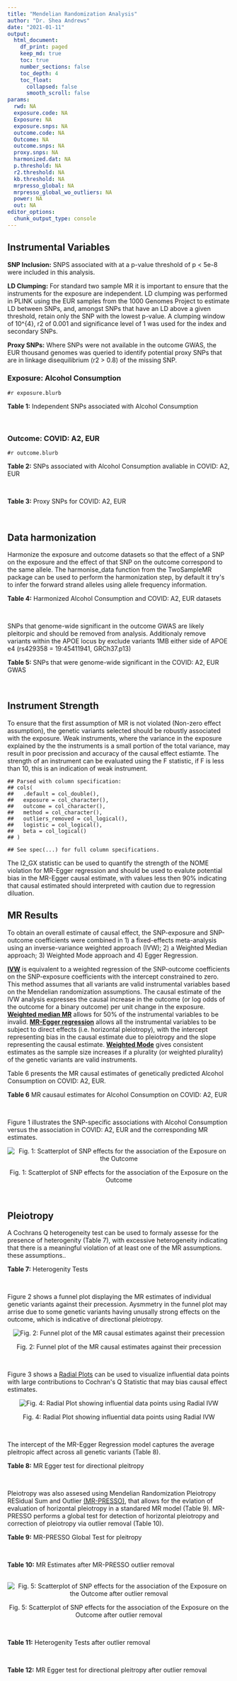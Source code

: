 ```yaml
---
title: "Mendelian Randomization Analysis"
author: "Dr. Shea Andrews"
date: "2021-01-11"
output:
  html_document:
    df_print: paged
    keep_md: true
    toc: true
    number_sections: false
    toc_depth: 4
    toc_float:
      collapsed: false
      smooth_scroll: false
params:
  rwd: NA
  exposure.code: NA
  Exposure: NA
  exposure.snps: NA
  outcome.code: NA
  Outcome: NA
  outcome.snps: NA
  proxy.snps: NA
  harmonized.dat: NA
  p.threshold: NA
  r2.threshold: NA
  kb.threshold: NA
  mrpresso_global: NA
  mrpresso_global_wo_outliers: NA
  power: NA
  out: NA
editor_options:
  chunk_output_type: console
---
```







## Instrumental Variables
**SNP Inclusion:** SNPS associated with at a p-value threshold of p < 5e-8 were included in this analysis.
<br>

**LD Clumping:** For standard two sample MR it is important to ensure that the instruments for the exposure are independent. LD clumping was performed in PLINK using the EUR samples from the 1000 Genomes Project to estimate LD between SNPs, and, amongst SNPs that have an LD above a given threshold, retain only the SNP with the lowest p-value. A clumping window of 10^{4}, r2 of 0.001 and significance level of 1 was used for the index and secondary SNPs.
<br>

**Proxy SNPs:** Where SNPs were not available in the outcome GWAS, the EUR thousand genomes was queried to identify potential proxy SNPs that are in linkage disequilibrium (r2 > 0.8) of the missing SNP.
<br>

### Exposure: Alcohol Consumption
`#r exposure.blurb`
<br>

**Table 1:** Independent SNPs associated with Alcohol Consumption
<div data-pagedtable="false">
  <script data-pagedtable-source type="application/json">
{"columns":[{"label":["SNP"],"name":[1],"type":["chr"],"align":["left"]},{"label":["CHROM"],"name":[2],"type":["dbl"],"align":["right"]},{"label":["POS"],"name":[3],"type":["dbl"],"align":["right"]},{"label":["REF"],"name":[4],"type":["chr"],"align":["left"]},{"label":["ALT"],"name":[5],"type":["chr"],"align":["left"]},{"label":["AF"],"name":[6],"type":["dbl"],"align":["right"]},{"label":["BETA"],"name":[7],"type":["dbl"],"align":["right"]},{"label":["SE"],"name":[8],"type":["dbl"],"align":["right"]},{"label":["Z"],"name":[9],"type":["dbl"],"align":["right"]},{"label":["P"],"name":[10],"type":["dbl"],"align":["right"]},{"label":["N"],"name":[11],"type":["dbl"],"align":["right"]},{"label":["TRAIT"],"name":[12],"type":["chr"],"align":["left"]}],"data":[{"1":"rs10753661","2":"1","3":"165119792","4":"G","5":"A","6":"0.7020","7":"-0.0113","8":"0.00209","9":"-5.406699","10":"4.24e-08","11":"537349","12":"drnkwk"},{"1":"rs28680958","2":"1","3":"173848808","4":"G","5":"A","6":"0.2300","7":"-0.0136","8":"0.00237","9":"-5.738397","10":"9.78e-09","11":"537349","12":"drnkwk"},{"1":"rs1260326","2":"2","3":"27730940","4":"T","5":"C","6":"0.5950","7":"0.0233","8":"0.00196","9":"11.887755","10":"3.33e-33","11":"537349","12":"drnkwk"},{"1":"rs62135521","2":"2","3":"44296002","4":"G","5":"T","6":"0.0378","7":"-0.0272","8":"0.00470","9":"-5.787234","10":"9.91e-09","11":"537349","12":"drnkwk"},{"1":"rs528301","2":"2","3":"45154908","4":"G","5":"A","6":"0.6050","7":"0.0156","8":"0.00195","9":"8.000000","10":"1.25e-15","11":"537349","12":"drnkwk"},{"1":"rs6739804","2":"2","3":"63269604","4":"T","5":"C","6":"0.6600","7":"-0.0129","8":"0.00208","9":"-6.201923","10":"4.72e-10","11":"537349","12":"drnkwk"},{"1":"rs4233567","2":"2","3":"144272376","4":"C","5":"T","6":"0.3400","7":"-0.0130","8":"0.00208","9":"-6.250000","10":"3.83e-10","11":"537349","12":"drnkwk"},{"1":"rs28732378","2":"3","3":"85403892","4":"A","5":"G","6":"0.7290","7":"-0.0163","8":"0.00217","9":"-7.511521","10":"2.24e-14","11":"537349","12":"drnkwk"},{"1":"rs28712821","2":"4","3":"39413780","4":"G","5":"A","6":"0.5940","7":"0.0284","8":"0.00199","9":"14.271357","10":"1.10e-46","11":"537349","12":"drnkwk"},{"1":"rs16854020","2":"4","3":"42117559","4":"G","5":"A","6":"0.1270","7":"0.0180","8":"0.00289","9":"6.228374","10":"4.82e-10","11":"537349","12":"drnkwk"},{"1":"rs1229984","2":"4","3":"100239319","4":"T","5":"C","6":"0.9530","7":"0.2090","8":"0.00673","9":"31.054978","10":"1.60e-203","11":"537349","12":"drnkwk"},{"1":"rs78234152","2":"4","3":"100279889","4":"G","5":"A","6":"0.0986","7":"0.0275","8":"0.00306","9":"8.986928","10":"2.18e-19","11":"537349","12":"drnkwk"},{"1":"rs13107325","2":"4","3":"103188709","4":"C","5":"T","6":"0.0654","7":"-0.0369","8":"0.00395","9":"-9.341772","10":"1.23e-20","11":"537349","12":"drnkwk"},{"1":"rs331939","2":"4","3":"143654889","4":"G","5":"A","6":"0.3390","7":"-0.0118","8":"0.00202","9":"-5.841584","10":"4.50e-09","11":"537349","12":"drnkwk"},{"1":"rs4916723","2":"5","3":"87854395","4":"A","5":"C","6":"0.4040","7":"-0.0115","8":"0.00199","9":"-5.778894","10":"8.07e-09","11":"537349","12":"drnkwk"},{"1":"rs55872084","2":"5","3":"155902003","4":"G","5":"T","6":"0.2180","7":"0.0129","8":"0.00228","9":"5.657895","10":"1.98e-08","11":"537349","12":"drnkwk"},{"1":"rs10085696","2":"7","3":"69783020","4":"A","5":"G","6":"0.2010","7":"-0.0160","8":"0.00249","9":"-6.425703","10":"1.24e-10","11":"537349","12":"drnkwk"},{"1":"rs2299409","2":"7","3":"103812171","4":"G","5":"A","6":"0.4930","7":"-0.0104","8":"0.00192","9":"-5.416667","10":"4.80e-08","11":"537349","12":"drnkwk"},{"1":"rs6951574","2":"7","3":"153489744","4":"T","5":"C","6":"0.4590","7":"0.0135","8":"0.00205","9":"6.585366","10":"4.44e-11","11":"537349","12":"drnkwk"},{"1":"rs28601761","2":"8","3":"126500031","4":"C","5":"G","6":"0.4050","7":"0.0116","8":"0.00201","9":"5.771144","10":"7.60e-09","11":"537349","12":"drnkwk"},{"1":"rs55932213","2":"9","3":"108755622","4":"A","5":"G","6":"0.7010","7":"0.0129","8":"0.00230","9":"5.608696","10":"1.80e-08","11":"537349","12":"drnkwk"},{"1":"rs2049045","2":"11","3":"27694241","4":"G","5":"C","6":"0.1890","7":"-0.0137","8":"0.00251","9":"-5.458167","10":"3.97e-08","11":"537349","12":"drnkwk"},{"1":"rs4752999","2":"11","3":"47428565","4":"C","5":"T","6":"0.3210","7":"-0.0145","8":"0.00207","9":"-7.004831","10":"2.03e-12","11":"537349","12":"drnkwk"},{"1":"rs4309187","2":"11","3":"113412443","4":"A","5":"C","6":"0.6970","7":"0.0149","8":"0.00210","9":"7.095238","10":"1.37e-12","11":"537349","12":"drnkwk"},{"1":"rs17542254","2":"11","3":"113655696","4":"A","5":"G","6":"0.2510","7":"0.0131","8":"0.00214","9":"6.121495","10":"8.96e-10","11":"537349","12":"drnkwk"},{"1":"rs1387766","2":"12","3":"92081800","4":"G","5":"A","6":"0.6220","7":"-0.0108","8":"0.00198","9":"-5.454545","10":"4.79e-08","11":"537349","12":"drnkwk"},{"1":"rs34704785","2":"13","3":"68117681","4":"C","5":"T","6":"0.4120","7":"-0.0114","8":"0.00214","9":"-5.327103","10":"4.52e-08","11":"537349","12":"drnkwk"},{"1":"rs1123285","2":"14","3":"57274519","4":"C","5":"G","6":"0.3390","7":"-0.0127","8":"0.00208","9":"-6.105769","10":"1.36e-09","11":"537349","12":"drnkwk"},{"1":"rs28929474","2":"14","3":"94844947","4":"C","5":"T","6":"0.0154","7":"-0.0477","8":"0.00719","9":"-6.634214","10":"2.39e-11","11":"537349","12":"drnkwk"},{"1":"rs153106","2":"16","3":"28526897","4":"T","5":"C","6":"0.4090","7":"-0.0137","8":"0.00196","9":"-6.989796","10":"3.63e-12","11":"537349","12":"drnkwk"},{"1":"rs79616692","2":"16","3":"72338507","4":"G","5":"C","6":"0.1100","7":"0.0190","8":"0.00315","9":"6.031746","10":"2.38e-09","11":"537349","12":"drnkwk"},{"1":"rs11860773","2":"16","3":"73912503","4":"T","5":"C","6":"0.1760","7":"-0.0155","8":"0.00251","9":"-6.175299","10":"8.35e-10","11":"537349","12":"drnkwk"},{"1":"rs13332432","2":"16","3":"85721809","4":"C","5":"G","6":"0.2960","7":"0.0142","8":"0.00219","9":"6.484018","10":"5.94e-11","11":"537349","12":"drnkwk"},{"1":"rs34121753","2":"17","3":"7733833","4":"A","5":"G","6":"0.5320","7":"0.0112","8":"0.00199","9":"5.628141","10":"1.39e-08","11":"537349","12":"drnkwk"},{"1":"rs76640332","2":"17","3":"44189858","4":"G","5":"A","6":"0.2040","7":"-0.0219","8":"0.00250","9":"-8.760000","10":"1.47e-18","11":"537349","12":"drnkwk"},{"1":"rs838145","2":"19","3":"49248730","4":"G","5":"A","6":"0.5840","7":"-0.0161","8":"0.00198","9":"-8.131313","10":"3.87e-16","11":"537349","12":"drnkwk"},{"1":"rs6106989","2":"20","3":"25027630","4":"G","5":"A","6":"0.6280","7":"0.0113","8":"0.00204","9":"5.539216","10":"3.81e-08","11":"537349","12":"drnkwk"}],"options":{"columns":{"min":{},"max":[10]},"rows":{"min":[10],"max":[10]},"pages":{}}}
  </script>
</div>
<br>

### Outcome: COVID: A2, EUR
`#r outcome.blurb`
<br>

**Table 2:** SNPs associated with Alcohol Consumption avaliable in COVID: A2, EUR
<div data-pagedtable="false">
  <script data-pagedtable-source type="application/json">
{"columns":[{"label":["SNP"],"name":[1],"type":["chr"],"align":["left"]},{"label":["CHROM"],"name":[2],"type":["dbl"],"align":["right"]},{"label":["POS"],"name":[3],"type":["dbl"],"align":["right"]},{"label":["REF"],"name":[4],"type":["chr"],"align":["left"]},{"label":["ALT"],"name":[5],"type":["chr"],"align":["left"]},{"label":["AF"],"name":[6],"type":["dbl"],"align":["right"]},{"label":["BETA"],"name":[7],"type":["dbl"],"align":["right"]},{"label":["SE"],"name":[8],"type":["dbl"],"align":["right"]},{"label":["Z"],"name":[9],"type":["dbl"],"align":["right"]},{"label":["P"],"name":[10],"type":["dbl"],"align":["right"]},{"label":["N"],"name":[11],"type":["dbl"],"align":["right"]},{"label":["TRAIT"],"name":[12],"type":["chr"],"align":["left"]}],"data":[{"1":"rs10753661","2":"1","3":"165119792","4":"G","5":"A","6":"0.68600","7":"0.0333180","8":"0.026885","9":"1.23927841","10":"0.2152000","11":"1388342","12":"COVID_A2__EUR"},{"1":"rs28680958","2":"1","3":"173848808","4":"G","5":"A","6":"0.21420","7":"-0.0315730","8":"0.029499","9":"-1.07030747","10":"0.2845000","11":"1388342","12":"COVID_A2__EUR"},{"1":"rs1260326","2":"2","3":"27730940","4":"T","5":"C","6":"0.59760","7":"0.0288310","8":"0.024977","9":"1.15430196","10":"0.2484000","11":"1387939","12":"COVID_A2__EUR"},{"1":"rs62135521","2":"2","3":"44296002","4":"G","5":"T","6":"0.04403","7":"-0.1150800","8":"0.063192","9":"-1.82111660","10":"0.0686000","11":"1387939","12":"COVID_A2__EUR"},{"1":"rs528301","2":"2","3":"45154908","4":"G","5":"A","6":"0.58070","7":"-0.0392200","8":"0.030349","9":"-1.29229958","10":"0.1962000","11":"1378286","12":"COVID_A2__EUR"},{"1":"rs6739804","2":"2","3":"63269604","4":"T","5":"C","6":"0.66580","7":"-0.0052521","8":"0.031226","9":"-0.16819637","10":"0.8664000","11":"1378286","12":"COVID_A2__EUR"},{"1":"rs4233567","2":"2","3":"144272376","4":"C","5":"T","6":"0.34970","7":"-0.0207310","8":"0.032835","9":"-0.63136897","10":"0.5278000","11":"1378286","12":"COVID_A2__EUR"},{"1":"rs28732378","2":"3","3":"85403892","4":"A","5":"G","6":"0.73550","7":"0.0223600","8":"0.027796","9":"0.80443229","10":"0.4211000","11":"1388342","12":"COVID_A2__EUR"},{"1":"rs28712821","2":"4","3":"39413780","4":"G","5":"A","6":"0.59770","7":"0.0447420","8":"0.030425","9":"1.47056697","10":"0.1414000","11":"1378286","12":"COVID_A2__EUR"},{"1":"rs16854020","2":"4","3":"42117559","4":"G","5":"A","6":"0.11810","7":"0.0133320","8":"0.036805","9":"0.36223339","10":"0.7172000","11":"1388342","12":"COVID_A2__EUR"},{"1":"rs1229984","2":"4","3":"100239319","4":"T","5":"C","6":"0.95990","7":"0.1251300","8":"0.066037","9":"1.89484683","10":"0.0581100","11":"1374052","12":"COVID_A2__EUR"},{"1":"rs78234152","2":"4","3":"100279889","4":"G","5":"A","6":"0.10730","7":"0.0951640","8":"0.042141","9":"2.25822833","10":"0.0239300","11":"1388342","12":"COVID_A2__EUR"},{"1":"rs13107325","2":"4","3":"103188709","4":"C","5":"T","6":"0.06846","7":"0.0946650","8":"0.043848","9":"2.15893541","10":"0.0308500","11":"1388342","12":"COVID_A2__EUR"},{"1":"rs331939","2":"4","3":"143654889","4":"G","5":"A","6":"0.33870","7":"0.0293420","8":"0.025358","9":"1.15711018","10":"0.2472000","11":"1388342","12":"COVID_A2__EUR"},{"1":"rs4916723","2":"5","3":"87854395","4":"A","5":"C","6":"0.42070","7":"-0.0390380","8":"0.031762","9":"-1.22907877","10":"0.2191000","11":"1378286","12":"COVID_A2__EUR"},{"1":"rs55872084","2":"5","3":"155902003","4":"G","5":"T","6":"0.22140","7":"0.0013738","8":"0.036741","9":"0.03739147","10":"0.9702000","11":"1378286","12":"COVID_A2__EUR"},{"1":"rs10085696","2":"7","3":"69783020","4":"A","5":"G","6":"0.19020","7":"0.0357170","8":"0.030390","9":"1.17528792","10":"0.2399000","11":"1388342","12":"COVID_A2__EUR"},{"1":"rs2299409","2":"7","3":"103812171","4":"G","5":"A","6":"0.52040","7":"0.0189140","8":"0.024620","9":"0.76823721","10":"0.4424000","11":"1388342","12":"COVID_A2__EUR"},{"1":"rs28601761","2":"8","3":"126500031","4":"C","5":"G","6":"0.41810","7":"0.0020623","8":"0.030373","9":"0.06789912","10":"0.9459000","11":"1378286","12":"COVID_A2__EUR"},{"1":"rs55932213","2":"9","3":"108755622","4":"A","5":"G","6":"0.72920","7":"-0.0017088","8":"0.033864","9":"-0.05046067","10":"0.9598000","11":"1378286","12":"COVID_A2__EUR"},{"1":"rs2049045","2":"11","3":"27694241","4":"G","5":"C","6":"0.17970","7":"0.0122720","8":"0.038103","9":"0.32207438","10":"0.7474000","11":"1378286","12":"COVID_A2__EUR"},{"1":"rs4752999","2":"11","3":"47428565","4":"C","5":"T","6":"0.32470","7":"-0.0223580","8":"0.025997","9":"-0.86002231","10":"0.3898000","11":"1388342","12":"COVID_A2__EUR"},{"1":"rs4309187","2":"11","3":"113412443","4":"A","5":"C","6":"0.70050","7":"-0.0240840","8":"0.031550","9":"-0.76335975","10":"0.4453000","11":"1378286","12":"COVID_A2__EUR"},{"1":"rs17542254","2":"11","3":"113655696","4":"A","5":"G","6":"0.26430","7":"0.0083301","8":"0.027563","9":"0.30222037","10":"0.7625000","11":"1388342","12":"COVID_A2__EUR"},{"1":"rs1387766","2":"12","3":"92081800","4":"G","5":"A","6":"0.61570","7":"0.0175990","8":"0.025276","9":"0.69627314","10":"0.4862000","11":"1388342","12":"COVID_A2__EUR"},{"1":"rs34704785","2":"13","3":"68117681","4":"C","5":"T","6":"0.43940","7":"0.0101970","8":"0.031185","9":"0.32698413","10":"0.7437000","11":"1378286","12":"COVID_A2__EUR"},{"1":"rs1123285","2":"14","3":"57274519","4":"C","5":"G","6":"0.33280","7":"0.0038263","8":"0.032647","9":"0.11720219","10":"0.9067000","11":"1377883","12":"COVID_A2__EUR"},{"1":"rs28929474","2":"14","3":"94844947","4":"C","5":"T","6":"0.01863","7":"0.0347640","8":"0.099364","9":"0.34986514","10":"0.7264000","11":"1385587","12":"COVID_A2__EUR"},{"1":"rs153106","2":"16","3":"28526897","4":"T","5":"C","6":"0.41870","7":"0.0040837","8":"0.025992","9":"0.15711373","10":"0.8752000","11":"1385587","12":"COVID_A2__EUR"},{"1":"rs79616692","2":"16","3":"72338507","4":"G","5":"C","6":"0.11090","7":"0.0027062","8":"0.047193","9":"0.05734325","10":"0.9543000","11":"1378286","12":"COVID_A2__EUR"},{"1":"rs11860773","2":"16","3":"73912503","4":"T","5":"C","6":"0.18910","7":"-0.0191450","8":"0.039089","9":"-0.48977973","10":"0.6243000","11":"1378286","12":"COVID_A2__EUR"},{"1":"rs13332432","2":"16","3":"85721809","4":"C","5":"G","6":"0.28210","7":"-0.0063708","8":"0.033549","9":"-0.18989538","10":"0.8494000","11":"1378286","12":"COVID_A2__EUR"},{"1":"rs34121753","2":"17","3":"7733833","4":"A","5":"G","6":"0.54670","7":"0.0601080","8":"0.032336","9":"1.85885700","10":"0.0630500","11":"1378286","12":"COVID_A2__EUR"},{"1":"rs76640332","2":"17","3":"44189858","4":"G","5":"A","6":"0.19780","7":"-0.0703300","8":"0.036176","9":"-1.94410659","10":"0.0518800","11":"1378286","12":"COVID_A2__EUR"},{"1":"rs838145","2":"19","3":"49248730","4":"G","5":"A","6":"0.57440","7":"0.1247800","8":"0.030441","9":"4.09907690","10":"0.0000415","11":"1378286","12":"COVID_A2__EUR"},{"1":"rs6106989","2":"20","3":"25027630","4":"G","5":"A","6":"0.61860","7":"-0.0217920","8":"0.032230","9":"-0.67614024","10":"0.4989000","11":"1378286","12":"COVID_A2__EUR"},{"1":"rs6951574","2":"NA","3":"NA","4":"NA","5":"NA","6":"NA","7":"NA","8":"NA","9":"NA","10":"NA","11":"NA","12":"NA"}],"options":{"columns":{"min":{},"max":[10]},"rows":{"min":[10],"max":[10]},"pages":{}}}
  </script>
</div>
<br>

**Table 3:** Proxy SNPs for COVID: A2, EUR
<div data-pagedtable="false">
  <script data-pagedtable-source type="application/json">
{"columns":[{"label":["target_snp"],"name":[1],"type":["chr"],"align":["left"]},{"label":["proxy_snp"],"name":[2],"type":["chr"],"align":["left"]},{"label":["ld.r2"],"name":[3],"type":["dbl"],"align":["right"]},{"label":["Dprime"],"name":[4],"type":["dbl"],"align":["right"]},{"label":["PHASE"],"name":[5],"type":["chr"],"align":["left"]},{"label":["X12"],"name":[6],"type":["lgl"],"align":["right"]},{"label":["CHROM"],"name":[7],"type":["dbl"],"align":["right"]},{"label":["POS"],"name":[8],"type":["dbl"],"align":["right"]},{"label":["REF.proxy"],"name":[9],"type":["chr"],"align":["left"]},{"label":["ALT.proxy"],"name":[10],"type":["chr"],"align":["left"]},{"label":["AF"],"name":[11],"type":["dbl"],"align":["right"]},{"label":["BETA"],"name":[12],"type":["dbl"],"align":["right"]},{"label":["SE"],"name":[13],"type":["dbl"],"align":["right"]},{"label":["Z"],"name":[14],"type":["dbl"],"align":["right"]},{"label":["P"],"name":[15],"type":["dbl"],"align":["right"]},{"label":["N"],"name":[16],"type":["dbl"],"align":["right"]},{"label":["TRAIT"],"name":[17],"type":["chr"],"align":["left"]},{"label":["ref"],"name":[18],"type":["chr"],"align":["left"]},{"label":["ref.proxy"],"name":[19],"type":["chr"],"align":["left"]},{"label":["alt"],"name":[20],"type":["lgl"],"align":["right"]},{"label":["alt.proxy"],"name":[21],"type":["chr"],"align":["left"]},{"label":["ALT"],"name":[22],"type":["chr"],"align":["left"]},{"label":["REF"],"name":[23],"type":["lgl"],"align":["right"]},{"label":["proxy.outcome"],"name":[24],"type":["lgl"],"align":["right"]}],"data":[{"1":"rs6951574","2":"rs2622238","3":"0.945407","4":"1","5":"CG/TA","6":"NA","7":"7","8":"153488760","9":"A","10":"G","11":"0.4514","12":"0.031771","13":"0.033763","14":"0.9410005","15":"0.3467","16":"1375531","17":"COVID_A2__EUR","18":"C","19":"G","20":"TRUE","21":"A","22":"C","23":"TRUE","24":"TRUE"}],"options":{"columns":{"min":{},"max":[10]},"rows":{"min":[10],"max":[10]},"pages":{}}}
  </script>
</div>
<br>

## Data harmonization
Harmonize the exposure and outcome datasets so that the effect of a SNP on the exposure and the effect of that SNP on the outcome correspond to the same allele. The harmonise_data function from the TwoSampleMR package can be used to perform the harmonization step, by default it try's to infer the forward strand alleles using allele frequency information.
<br>

**Table 4:** Harmonized Alcohol Consumption and COVID: A2, EUR datasets
<div data-pagedtable="false">
  <script data-pagedtable-source type="application/json">
{"columns":[{"label":["SNP"],"name":[1],"type":["chr"],"align":["left"]},{"label":["effect_allele.exposure"],"name":[2],"type":["chr"],"align":["left"]},{"label":["other_allele.exposure"],"name":[3],"type":["chr"],"align":["left"]},{"label":["effect_allele.outcome"],"name":[4],"type":["chr"],"align":["left"]},{"label":["other_allele.outcome"],"name":[5],"type":["chr"],"align":["left"]},{"label":["beta.exposure"],"name":[6],"type":["dbl"],"align":["right"]},{"label":["beta.outcome"],"name":[7],"type":["dbl"],"align":["right"]},{"label":["eaf.exposure"],"name":[8],"type":["dbl"],"align":["right"]},{"label":["eaf.outcome"],"name":[9],"type":["dbl"],"align":["right"]},{"label":["remove"],"name":[10],"type":["lgl"],"align":["right"]},{"label":["palindromic"],"name":[11],"type":["lgl"],"align":["right"]},{"label":["ambiguous"],"name":[12],"type":["lgl"],"align":["right"]},{"label":["id.outcome"],"name":[13],"type":["chr"],"align":["left"]},{"label":["chr.outcome"],"name":[14],"type":["dbl"],"align":["right"]},{"label":["pos.outcome"],"name":[15],"type":["dbl"],"align":["right"]},{"label":["se.outcome"],"name":[16],"type":["dbl"],"align":["right"]},{"label":["z.outcome"],"name":[17],"type":["dbl"],"align":["right"]},{"label":["pval.outcome"],"name":[18],"type":["dbl"],"align":["right"]},{"label":["samplesize.outcome"],"name":[19],"type":["dbl"],"align":["right"]},{"label":["outcome"],"name":[20],"type":["chr"],"align":["left"]},{"label":["mr_keep.outcome"],"name":[21],"type":["lgl"],"align":["right"]},{"label":["pval_origin.outcome"],"name":[22],"type":["chr"],"align":["left"]},{"label":["chr.exposure"],"name":[23],"type":["dbl"],"align":["right"]},{"label":["pos.exposure"],"name":[24],"type":["dbl"],"align":["right"]},{"label":["se.exposure"],"name":[25],"type":["dbl"],"align":["right"]},{"label":["z.exposure"],"name":[26],"type":["dbl"],"align":["right"]},{"label":["pval.exposure"],"name":[27],"type":["dbl"],"align":["right"]},{"label":["samplesize.exposure"],"name":[28],"type":["dbl"],"align":["right"]},{"label":["exposure"],"name":[29],"type":["chr"],"align":["left"]},{"label":["mr_keep.exposure"],"name":[30],"type":["lgl"],"align":["right"]},{"label":["pval_origin.exposure"],"name":[31],"type":["chr"],"align":["left"]},{"label":["id.exposure"],"name":[32],"type":["chr"],"align":["left"]},{"label":["action"],"name":[33],"type":["dbl"],"align":["right"]},{"label":["mr_keep"],"name":[34],"type":["lgl"],"align":["right"]},{"label":["pt"],"name":[35],"type":["dbl"],"align":["right"]},{"label":["pleitropy_keep"],"name":[36],"type":["lgl"],"align":["right"]},{"label":["mrpresso_RSSobs"],"name":[37],"type":["dbl"],"align":["right"]},{"label":["mrpresso_pval"],"name":[38],"type":["chr"],"align":["left"]},{"label":["mrpresso_keep"],"name":[39],"type":["lgl"],"align":["right"]}],"data":[{"1":"rs10085696","2":"G","3":"A","4":"G","5":"A","6":"-0.0160","7":"0.0357170","8":"0.2010","9":"0.19020","10":"FALSE","11":"FALSE","12":"FALSE","13":"qLgP3H","14":"7","15":"69783020","16":"0.030390","17":"1.17528792","18":"0.2399000","19":"1388342","20":"covidhgi2020A2v5alleur","21":"TRUE","22":"reported","23":"7","24":"69783020","25":"0.00249","26":"-6.425703","27":"1.24e-10","28":"537349","29":"Liu2019drnkwk","30":"TRUE","31":"reported","32":"KM1Fek","33":"2","34":"TRUE","35":"5e-08","36":"TRUE","37":"1.744663e-03","38":"1","39":"TRUE"},{"1":"rs10753661","2":"A","3":"G","4":"A","5":"G","6":"-0.0113","7":"0.0333180","8":"0.7020","9":"0.68600","10":"FALSE","11":"FALSE","12":"FALSE","13":"qLgP3H","14":"1","15":"165119792","16":"0.026885","17":"1.23927841","18":"0.2152000","19":"1388342","20":"covidhgi2020A2v5alleur","21":"TRUE","22":"reported","23":"1","24":"165119792","25":"0.00209","26":"-5.406699","27":"4.24e-08","28":"537349","29":"Liu2019drnkwk","30":"TRUE","31":"reported","32":"KM1Fek","33":"2","34":"TRUE","35":"5e-08","36":"TRUE","37":"1.407143e-03","38":"1","39":"TRUE"},{"1":"rs1123285","2":"G","3":"C","4":"G","5":"C","6":"-0.0127","7":"0.0038263","8":"0.3390","9":"0.33280","10":"FALSE","11":"TRUE","12":"FALSE","13":"qLgP3H","14":"14","15":"57274519","16":"0.032647","17":"0.11720219","18":"0.9067000","19":"1377883","20":"covidhgi2020A2v5alleur","21":"TRUE","22":"reported","23":"14","24":"57274519","25":"0.00208","26":"-6.105769","27":"1.36e-09","28":"537349","29":"Liu2019drnkwk","30":"TRUE","31":"reported","32":"KM1Fek","33":"2","34":"TRUE","35":"5e-08","36":"TRUE","37":"6.753322e-05","38":"1","39":"TRUE"},{"1":"rs11860773","2":"C","3":"T","4":"C","5":"T","6":"-0.0155","7":"-0.0191450","8":"0.1760","9":"0.18910","10":"FALSE","11":"FALSE","12":"FALSE","13":"qLgP3H","14":"16","15":"73912503","16":"0.039089","17":"-0.48977973","18":"0.6243000","19":"1378286","20":"covidhgi2020A2v5alleur","21":"TRUE","22":"reported","23":"16","24":"73912503","25":"0.00251","26":"-6.175299","27":"8.35e-10","28":"537349","29":"Liu2019drnkwk","30":"TRUE","31":"reported","32":"KM1Fek","33":"2","34":"TRUE","35":"5e-08","36":"TRUE","37":"1.953853e-04","38":"1","39":"TRUE"},{"1":"rs1229984","2":"C","3":"T","4":"C","5":"T","6":"0.2090","7":"0.1251300","8":"0.9530","9":"0.95990","10":"FALSE","11":"FALSE","12":"FALSE","13":"qLgP3H","14":"4","15":"100239319","16":"0.066037","17":"1.89484683","18":"0.0581100","19":"1374052","20":"covidhgi2020A2v5alleur","21":"TRUE","22":"reported","23":"4","24":"100239319","25":"0.00673","26":"31.054978","27":"1.00e-200","28":"537349","29":"Liu2019drnkwk","30":"TRUE","31":"reported","32":"KM1Fek","33":"2","34":"TRUE","35":"5e-08","36":"TRUE","37":"1.260699e-02","38":"1","39":"TRUE"},{"1":"rs1260326","2":"C","3":"T","4":"C","5":"T","6":"0.0233","7":"0.0288310","8":"0.5950","9":"0.59760","10":"FALSE","11":"FALSE","12":"FALSE","13":"qLgP3H","14":"2","15":"27730940","16":"0.024977","17":"1.15430196","18":"0.2484000","19":"1387939","20":"covidhgi2020A2v5alleur","21":"TRUE","22":"reported","23":"2","24":"27730940","25":"0.00196","26":"11.887755","27":"3.33e-33","28":"537349","29":"Liu2019drnkwk","30":"TRUE","31":"reported","32":"KM1Fek","33":"2","34":"TRUE","35":"5e-08","36":"TRUE","37":"4.787553e-04","38":"1","39":"TRUE"},{"1":"rs13107325","2":"T","3":"C","4":"T","5":"C","6":"-0.0369","7":"0.0946650","8":"0.0654","9":"0.06846","10":"FALSE","11":"FALSE","12":"FALSE","13":"qLgP3H","14":"4","15":"103188709","16":"0.043848","17":"2.15893541","18":"0.0308500","19":"1388342","20":"covidhgi2020A2v5alleur","21":"TRUE","22":"reported","23":"4","24":"103188709","25":"0.00395","26":"-9.341772","27":"1.23e-20","28":"537349","29":"Liu2019drnkwk","30":"TRUE","31":"reported","32":"KM1Fek","33":"2","34":"TRUE","35":"5e-08","36":"TRUE","37":"1.239401e-02","38":"0.4662","39":"TRUE"},{"1":"rs13332432","2":"G","3":"C","4":"G","5":"C","6":"0.0142","7":"-0.0063708","8":"0.2960","9":"0.28210","10":"FALSE","11":"TRUE","12":"FALSE","13":"qLgP3H","14":"16","15":"85721809","16":"0.033549","17":"-0.18989538","18":"0.8494000","19":"1378286","20":"covidhgi2020A2v5alleur","21":"TRUE","22":"reported","23":"16","24":"85721809","25":"0.00219","26":"6.484018","27":"5.94e-11","28":"537349","29":"Liu2019drnkwk","30":"TRUE","31":"reported","32":"KM1Fek","33":"2","34":"TRUE","35":"5e-08","36":"TRUE","37":"1.280082e-04","38":"1","39":"TRUE"},{"1":"rs1387766","2":"A","3":"G","4":"A","5":"G","6":"-0.0108","7":"0.0175990","8":"0.6220","9":"0.61570","10":"FALSE","11":"FALSE","12":"FALSE","13":"qLgP3H","14":"12","15":"92081800","16":"0.025276","17":"0.69627314","18":"0.4862000","19":"1388342","20":"covidhgi2020A2v5alleur","21":"TRUE","22":"reported","23":"12","24":"92081800","25":"0.00198","26":"-5.454545","27":"4.79e-08","28":"537349","29":"Liu2019drnkwk","30":"TRUE","31":"reported","32":"KM1Fek","33":"2","34":"TRUE","35":"5e-08","36":"TRUE","37":"4.614846e-04","38":"1","39":"TRUE"},{"1":"rs153106","2":"C","3":"T","4":"C","5":"T","6":"-0.0137","7":"0.0040837","8":"0.4090","9":"0.41870","10":"FALSE","11":"FALSE","12":"FALSE","13":"qLgP3H","14":"16","15":"28526897","16":"0.025992","17":"0.15711373","18":"0.8752000","19":"1385587","20":"covidhgi2020A2v5alleur","21":"TRUE","22":"reported","23":"16","24":"28526897","25":"0.00196","26":"-6.989796","27":"3.63e-12","28":"537349","29":"Liu2019drnkwk","30":"TRUE","31":"reported","32":"KM1Fek","33":"2","34":"TRUE","35":"5e-08","36":"TRUE","37":"7.884458e-05","38":"1","39":"TRUE"},{"1":"rs16854020","2":"A","3":"G","4":"A","5":"G","6":"0.0180","7":"0.0133320","8":"0.1270","9":"0.11810","10":"FALSE","11":"FALSE","12":"FALSE","13":"qLgP3H","14":"4","15":"42117559","16":"0.036805","17":"0.36223339","18":"0.7172000","19":"1388342","20":"covidhgi2020A2v5alleur","21":"TRUE","22":"reported","23":"4","24":"42117559","25":"0.00289","26":"6.228374","27":"4.82e-10","28":"537349","29":"Liu2019drnkwk","30":"TRUE","31":"reported","32":"KM1Fek","33":"2","34":"TRUE","35":"5e-08","36":"TRUE","37":"5.313940e-05","38":"1","39":"TRUE"},{"1":"rs17542254","2":"G","3":"A","4":"G","5":"A","6":"0.0131","7":"0.0083301","8":"0.2510","9":"0.26430","10":"FALSE","11":"FALSE","12":"FALSE","13":"qLgP3H","14":"11","15":"113655696","16":"0.027563","17":"0.30222037","18":"0.7625000","19":"1388342","20":"covidhgi2020A2v5alleur","21":"TRUE","22":"reported","23":"11","24":"113655696","25":"0.00214","26":"6.121495","27":"8.96e-10","28":"537349","29":"Liu2019drnkwk","30":"TRUE","31":"reported","32":"KM1Fek","33":"2","34":"TRUE","35":"5e-08","36":"TRUE","37":"1.530882e-05","38":"1","39":"TRUE"},{"1":"rs2049045","2":"C","3":"G","4":"C","5":"G","6":"-0.0137","7":"0.0122720","8":"0.1890","9":"0.17970","10":"FALSE","11":"TRUE","12":"FALSE","13":"qLgP3H","14":"11","15":"27694241","16":"0.038103","17":"0.32207438","18":"0.7474000","19":"1378286","20":"covidhgi2020A2v5alleur","21":"TRUE","22":"reported","23":"11","24":"27694241","25":"0.00251","26":"-5.458167","27":"3.97e-08","28":"537349","29":"Liu2019drnkwk","30":"TRUE","31":"reported","32":"KM1Fek","33":"2","34":"TRUE","35":"5e-08","36":"TRUE","37":"2.908438e-04","38":"1","39":"TRUE"},{"1":"rs2299409","2":"A","3":"G","4":"A","5":"G","6":"-0.0104","7":"0.0189140","8":"0.4930","9":"0.52040","10":"FALSE","11":"FALSE","12":"FALSE","13":"qLgP3H","14":"7","15":"103812171","16":"0.024620","17":"0.76823721","18":"0.4424000","19":"1388342","20":"covidhgi2020A2v5alleur","21":"TRUE","22":"reported","23":"7","24":"103812171","25":"0.00192","26":"-5.416667","27":"4.80e-08","28":"537349","29":"Liu2019drnkwk","30":"TRUE","31":"reported","32":"KM1Fek","33":"2","34":"TRUE","35":"5e-08","36":"TRUE","37":"5.138054e-04","38":"1","39":"TRUE"},{"1":"rs28601761","2":"G","3":"C","4":"G","5":"C","6":"0.0116","7":"0.0020623","8":"0.4050","9":"0.41810","10":"FALSE","11":"TRUE","12":"FALSE","13":"qLgP3H","14":"8","15":"126500031","16":"0.030373","17":"0.06789912","18":"0.9459000","19":"1378286","20":"covidhgi2020A2v5alleur","21":"TRUE","22":"reported","23":"8","24":"126500031","25":"0.00201","26":"5.771144","27":"7.60e-09","28":"537349","29":"Liu2019drnkwk","30":"TRUE","31":"reported","32":"KM1Fek","33":"2","34":"TRUE","35":"5e-08","36":"TRUE","37":"3.626589e-06","38":"1","39":"TRUE"},{"1":"rs28680958","2":"A","3":"G","4":"A","5":"G","6":"-0.0136","7":"-0.0315730","8":"0.2300","9":"0.21420","10":"FALSE","11":"FALSE","12":"FALSE","13":"qLgP3H","14":"1","15":"173848808","16":"0.029499","17":"-1.07030747","18":"0.2845000","19":"1388342","20":"covidhgi2020A2v5alleur","21":"TRUE","22":"reported","23":"1","24":"173848808","25":"0.00237","26":"-5.738397","27":"9.78e-09","28":"537349","29":"Liu2019drnkwk","30":"TRUE","31":"reported","32":"KM1Fek","33":"2","34":"TRUE","35":"5e-08","36":"TRUE","37":"7.420050e-04","38":"1","39":"TRUE"},{"1":"rs28712821","2":"A","3":"G","4":"A","5":"G","6":"0.0284","7":"0.0447420","8":"0.5940","9":"0.59770","10":"FALSE","11":"FALSE","12":"FALSE","13":"qLgP3H","14":"4","15":"39413780","16":"0.030425","17":"1.47056697","18":"0.1414000","19":"1378286","20":"covidhgi2020A2v5alleur","21":"TRUE","22":"reported","23":"4","24":"39413780","25":"0.00199","26":"14.271357","27":"1.10e-46","28":"537349","29":"Liu2019drnkwk","30":"TRUE","31":"reported","32":"KM1Fek","33":"2","34":"TRUE","35":"5e-08","36":"TRUE","37":"1.348822e-03","38":"1","39":"TRUE"},{"1":"rs28732378","2":"G","3":"A","4":"G","5":"A","6":"-0.0163","7":"0.0223600","8":"0.7290","9":"0.73550","10":"FALSE","11":"FALSE","12":"FALSE","13":"qLgP3H","14":"3","15":"85403892","16":"0.027796","17":"0.80443229","18":"0.4211000","19":"1388342","20":"covidhgi2020A2v5alleur","21":"TRUE","22":"reported","23":"3","24":"85403892","25":"0.00217","26":"-7.511521","27":"2.24e-14","28":"537349","29":"Liu2019drnkwk","30":"TRUE","31":"reported","32":"KM1Fek","33":"2","34":"TRUE","35":"5e-08","36":"TRUE","37":"8.077382e-04","38":"1","39":"TRUE"},{"1":"rs28929474","2":"T","3":"C","4":"T","5":"C","6":"-0.0477","7":"0.0347640","8":"0.0154","9":"0.01863","10":"FALSE","11":"FALSE","12":"FALSE","13":"qLgP3H","14":"14","15":"94844947","16":"0.099364","17":"0.34986514","18":"0.7264000","19":"1385587","20":"covidhgi2020A2v5alleur","21":"TRUE","22":"reported","23":"14","24":"94844947","25":"0.00719","26":"-6.634214","27":"2.39e-11","28":"537349","29":"Liu2019drnkwk","30":"TRUE","31":"reported","32":"KM1Fek","33":"2","34":"TRUE","35":"5e-08","36":"TRUE","37":"2.666003e-03","38":"1","39":"TRUE"},{"1":"rs331939","2":"A","3":"G","4":"A","5":"G","6":"-0.0118","7":"0.0293420","8":"0.3390","9":"0.33870","10":"FALSE","11":"FALSE","12":"FALSE","13":"qLgP3H","14":"4","15":"143654889","16":"0.025358","17":"1.15711018","18":"0.2472000","19":"1388342","20":"covidhgi2020A2v5alleur","21":"TRUE","22":"reported","23":"4","24":"143654889","25":"0.00202","26":"-5.841584","27":"4.50e-09","28":"537349","29":"Liu2019drnkwk","30":"TRUE","31":"reported","32":"KM1Fek","33":"2","34":"TRUE","35":"5e-08","36":"TRUE","37":"1.138490e-03","38":"1","39":"TRUE"},{"1":"rs34121753","2":"G","3":"A","4":"G","5":"A","6":"0.0112","7":"0.0601080","8":"0.5320","9":"0.54670","10":"FALSE","11":"FALSE","12":"FALSE","13":"qLgP3H","14":"17","15":"7733833","16":"0.032336","17":"1.85885700","18":"0.0630500","19":"1378286","20":"covidhgi2020A2v5alleur","21":"TRUE","22":"reported","23":"17","24":"7733833","25":"0.00199","26":"5.628141","27":"1.39e-08","28":"537349","29":"Liu2019drnkwk","30":"TRUE","31":"reported","32":"KM1Fek","33":"2","34":"TRUE","35":"5e-08","36":"TRUE","37":"3.208618e-03","38":"1","39":"TRUE"},{"1":"rs34704785","2":"T","3":"C","4":"T","5":"C","6":"-0.0114","7":"0.0101970","8":"0.4120","9":"0.43940","10":"FALSE","11":"FALSE","12":"FALSE","13":"qLgP3H","14":"13","15":"68117681","16":"0.031185","17":"0.32698413","18":"0.7437000","19":"1378286","20":"covidhgi2020A2v5alleur","21":"TRUE","22":"reported","23":"13","24":"68117681","25":"0.00214","26":"-5.327103","27":"4.52e-08","28":"537349","29":"Liu2019drnkwk","30":"TRUE","31":"reported","32":"KM1Fek","33":"2","34":"TRUE","35":"5e-08","36":"TRUE","37":"2.010562e-04","38":"1","39":"TRUE"},{"1":"rs4233567","2":"T","3":"C","4":"T","5":"C","6":"-0.0130","7":"-0.0207310","8":"0.3400","9":"0.34970","10":"FALSE","11":"FALSE","12":"FALSE","13":"qLgP3H","14":"2","15":"144272376","16":"0.032835","17":"-0.63136897","18":"0.5278000","19":"1378286","20":"covidhgi2020A2v5alleur","21":"TRUE","22":"reported","23":"2","24":"144272376","25":"0.00208","26":"-6.250000","27":"3.83e-10","28":"537349","29":"Liu2019drnkwk","30":"TRUE","31":"reported","32":"KM1Fek","33":"2","34":"TRUE","35":"5e-08","36":"TRUE","37":"2.701238e-04","38":"1","39":"TRUE"},{"1":"rs4309187","2":"C","3":"A","4":"C","5":"A","6":"0.0149","7":"-0.0240840","8":"0.6970","9":"0.70050","10":"FALSE","11":"FALSE","12":"FALSE","13":"qLgP3H","14":"11","15":"113412443","16":"0.031550","17":"-0.76335975","18":"0.4453000","19":"1378286","20":"covidhgi2020A2v5alleur","21":"TRUE","22":"reported","23":"11","24":"113412443","25":"0.00210","26":"7.095238","27":"1.37e-12","28":"537349","29":"Liu2019drnkwk","30":"TRUE","31":"reported","32":"KM1Fek","33":"2","34":"TRUE","35":"5e-08","36":"TRUE","37":"8.703699e-04","38":"1","39":"TRUE"},{"1":"rs4752999","2":"T","3":"C","4":"T","5":"C","6":"-0.0145","7":"-0.0223580","8":"0.3210","9":"0.32470","10":"FALSE","11":"FALSE","12":"FALSE","13":"qLgP3H","14":"11","15":"47428565","16":"0.025997","17":"-0.86002231","18":"0.3898000","19":"1388342","20":"covidhgi2020A2v5alleur","21":"TRUE","22":"reported","23":"11","24":"47428565","25":"0.00207","26":"-7.004831","27":"2.03e-12","28":"537349","29":"Liu2019drnkwk","30":"TRUE","31":"reported","32":"KM1Fek","33":"2","34":"TRUE","35":"5e-08","36":"TRUE","37":"3.134130e-04","38":"1","39":"TRUE"},{"1":"rs4916723","2":"C","3":"A","4":"C","5":"A","6":"-0.0115","7":"-0.0390380","8":"0.4040","9":"0.42070","10":"FALSE","11":"FALSE","12":"FALSE","13":"qLgP3H","14":"5","15":"87854395","16":"0.031762","17":"-1.22907877","18":"0.2191000","19":"1378286","20":"covidhgi2020A2v5alleur","21":"TRUE","22":"reported","23":"5","24":"87854395","25":"0.00199","26":"-5.778894","27":"8.07e-09","28":"537349","29":"Liu2019drnkwk","30":"TRUE","31":"reported","32":"KM1Fek","33":"2","34":"TRUE","35":"5e-08","36":"TRUE","37":"1.250355e-03","38":"1","39":"TRUE"},{"1":"rs528301","2":"A","3":"G","4":"A","5":"G","6":"0.0156","7":"-0.0392200","8":"0.6050","9":"0.58070","10":"FALSE","11":"FALSE","12":"FALSE","13":"qLgP3H","14":"2","15":"45154908","16":"0.030349","17":"-1.29229958","18":"0.1962000","19":"1378286","20":"covidhgi2020A2v5alleur","21":"TRUE","22":"reported","23":"2","24":"45154908","25":"0.00195","26":"8.000000","27":"1.25e-15","28":"537349","29":"Liu2019drnkwk","30":"TRUE","31":"reported","32":"KM1Fek","33":"2","34":"TRUE","35":"5e-08","36":"TRUE","37":"2.038899e-03","38":"1","39":"TRUE"},{"1":"rs55872084","2":"T","3":"G","4":"T","5":"G","6":"0.0129","7":"0.0013738","8":"0.2180","9":"0.22140","10":"FALSE","11":"FALSE","12":"FALSE","13":"qLgP3H","14":"5","15":"155902003","16":"0.036741","17":"0.03739147","18":"0.9702000","19":"1378286","20":"covidhgi2020A2v5alleur","21":"TRUE","22":"reported","23":"5","24":"155902003","25":"0.00228","26":"5.657895","27":"1.98e-08","28":"537349","29":"Liu2019drnkwk","30":"TRUE","31":"reported","32":"KM1Fek","33":"2","34":"TRUE","35":"5e-08","36":"TRUE","37":"9.246602e-06","38":"1","39":"TRUE"},{"1":"rs55932213","2":"G","3":"A","4":"G","5":"A","6":"0.0129","7":"-0.0017088","8":"0.7010","9":"0.72920","10":"FALSE","11":"FALSE","12":"FALSE","13":"qLgP3H","14":"9","15":"108755622","16":"0.033864","17":"-0.05046067","18":"0.9598000","19":"1378286","20":"covidhgi2020A2v5alleur","21":"TRUE","22":"reported","23":"9","24":"108755622","25":"0.00230","26":"5.608696","27":"1.80e-08","28":"537349","29":"Liu2019drnkwk","30":"TRUE","31":"reported","32":"KM1Fek","33":"2","34":"TRUE","35":"5e-08","36":"TRUE","37":"3.782597e-05","38":"1","39":"TRUE"},{"1":"rs6106989","2":"A","3":"G","4":"A","5":"G","6":"0.0113","7":"-0.0217920","8":"0.6280","9":"0.61860","10":"FALSE","11":"FALSE","12":"FALSE","13":"qLgP3H","14":"20","15":"25027630","16":"0.032230","17":"-0.67614024","18":"0.4989000","19":"1378286","20":"covidhgi2020A2v5alleur","21":"TRUE","22":"reported","23":"20","24":"25027630","25":"0.00204","26":"5.539216","27":"3.81e-08","28":"537349","29":"Liu2019drnkwk","30":"TRUE","31":"reported","32":"KM1Fek","33":"2","34":"TRUE","35":"5e-08","36":"TRUE","37":"6.659828e-04","38":"1","39":"TRUE"},{"1":"rs62135521","2":"T","3":"G","4":"T","5":"G","6":"-0.0272","7":"-0.1150800","8":"0.0378","9":"0.04403","10":"FALSE","11":"FALSE","12":"FALSE","13":"qLgP3H","14":"2","15":"44296002","16":"0.063192","17":"-1.82111660","18":"0.0686000","19":"1387939","20":"covidhgi2020A2v5alleur","21":"TRUE","22":"reported","23":"2","24":"44296002","25":"0.00470","26":"-5.787234","27":"9.91e-09","28":"537349","29":"Liu2019drnkwk","30":"TRUE","31":"reported","32":"KM1Fek","33":"2","34":"TRUE","35":"5e-08","36":"TRUE","37":"1.141475e-02","38":"1","39":"TRUE"},{"1":"rs6739804","2":"C","3":"T","4":"C","5":"T","6":"-0.0129","7":"-0.0052521","8":"0.6600","9":"0.66580","10":"FALSE","11":"FALSE","12":"FALSE","13":"qLgP3H","14":"2","15":"63269604","16":"0.031226","17":"-0.16819637","18":"0.8664000","19":"1378286","20":"covidhgi2020A2v5alleur","21":"TRUE","22":"reported","23":"2","24":"63269604","25":"0.00208","26":"-6.201923","27":"4.72e-10","28":"537349","29":"Liu2019drnkwk","30":"TRUE","31":"reported","32":"KM1Fek","33":"2","34":"TRUE","35":"5e-08","36":"TRUE","37":"7.475084e-07","38":"1","39":"TRUE"},{"1":"rs6951574","2":"C","3":"T","4":"C","5":"T","6":"0.0135","7":"0.0317710","8":"0.4590","9":"0.45140","10":"FALSE","11":"FALSE","12":"FALSE","13":"qLgP3H","14":"7","15":"153488760","16":"0.033763","17":"0.94100050","18":"0.3467000","19":"1375531","20":"covidhgi2020A2v5alleur","21":"TRUE","22":"reported","23":"7","24":"153489744","25":"0.00205","26":"6.585366","27":"4.44e-11","28":"537349","29":"Liu2019drnkwk","30":"TRUE","31":"reported","32":"KM1Fek","33":"2","34":"TRUE","35":"5e-08","36":"TRUE","37":"7.506890e-04","38":"1","39":"TRUE"},{"1":"rs76640332","2":"A","3":"G","4":"A","5":"G","6":"-0.0219","7":"-0.0703300","8":"0.2040","9":"0.19780","10":"FALSE","11":"FALSE","12":"FALSE","13":"qLgP3H","14":"17","15":"44189858","16":"0.036176","17":"-1.94410659","18":"0.0518800","19":"1378286","20":"covidhgi2020A2v5alleur","21":"TRUE","22":"reported","23":"17","24":"44189858","25":"0.00250","26":"-8.760000","27":"1.47e-18","28":"537349","29":"Liu2019drnkwk","30":"TRUE","31":"reported","32":"KM1Fek","33":"2","34":"TRUE","35":"5e-08","36":"TRUE","37":"4.107163e-03","38":"1","39":"TRUE"},{"1":"rs78234152","2":"A","3":"G","4":"A","5":"G","6":"0.0275","7":"0.0951640","8":"0.0986","9":"0.10730","10":"FALSE","11":"FALSE","12":"FALSE","13":"qLgP3H","14":"4","15":"100279889","16":"0.042141","17":"2.25822833","18":"0.0239300","19":"1388342","20":"covidhgi2020A2v5alleur","21":"TRUE","22":"reported","23":"4","24":"100279889","25":"0.00306","26":"8.986928","27":"2.18e-19","28":"537349","29":"Liu2019drnkwk","30":"TRUE","31":"reported","32":"KM1Fek","33":"2","34":"TRUE","35":"5e-08","36":"TRUE","37":"7.697103e-03","38":"1","39":"TRUE"},{"1":"rs79616692","2":"C","3":"G","4":"C","5":"G","6":"0.0190","7":"0.0027062","8":"0.1100","9":"0.11090","10":"FALSE","11":"TRUE","12":"FALSE","13":"qLgP3H","14":"16","15":"72338507","16":"0.047193","17":"0.05734325","18":"0.9543000","19":"1378286","20":"covidhgi2020A2v5alleur","21":"TRUE","22":"reported","23":"16","24":"72338507","25":"0.00315","26":"6.031746","27":"2.38e-09","28":"537349","29":"Liu2019drnkwk","30":"TRUE","31":"reported","32":"KM1Fek","33":"2","34":"TRUE","35":"5e-08","36":"TRUE","37":"1.443440e-05","38":"1","39":"TRUE"},{"1":"rs838145","2":"A","3":"G","4":"A","5":"G","6":"-0.0161","7":"0.1247800","8":"0.5840","9":"0.57440","10":"FALSE","11":"FALSE","12":"FALSE","13":"qLgP3H","14":"19","15":"49248730","16":"0.030441","17":"4.09907690","18":"0.0000415","19":"1378286","20":"covidhgi2020A2v5alleur","21":"TRUE","22":"reported","23":"19","24":"49248730","25":"0.00198","26":"-8.131313","27":"3.87e-16","28":"537349","29":"Liu2019drnkwk","30":"TRUE","31":"reported","32":"KM1Fek","33":"2","34":"TRUE","35":"5e-08","36":"TRUE","37":"1.747264e-02","38":"<0.0037","39":"FALSE"}],"options":{"columns":{"min":{},"max":[10]},"rows":{"min":[10],"max":[10]},"pages":{}}}
  </script>
</div>
<br>

SNPs that genome-wide significant in the outcome GWAS are likely pleitorpic and should be removed from analysis. Additionaly remove variants within the APOE locus by exclude variants 1MB either side of APOE e4 (rs429358 = 19:45411941, GRCh37.p13)
<br>


**Table 5:** SNPs that were genome-wide significant in the COVID: A2, EUR GWAS
<div data-pagedtable="false">
  <script data-pagedtable-source type="application/json">
{"columns":[{"label":["SNP"],"name":[1],"type":["chr"],"align":["left"]},{"label":["chr.outcome"],"name":[2],"type":["dbl"],"align":["right"]},{"label":["pos.outcome"],"name":[3],"type":["dbl"],"align":["right"]},{"label":["pval.exposure"],"name":[4],"type":["dbl"],"align":["right"]},{"label":["pval.outcome"],"name":[5],"type":["dbl"],"align":["right"]}],"data":[],"options":{"columns":{"min":{},"max":[10]},"rows":{"min":[10],"max":[10]},"pages":{}}}
  </script>
</div>
<br>


## Instrument Strength
To ensure that the first assumption of MR is not violated (Non-zero effect assumption), the genetic variants selected should be robustly associated with the exposure. Weak instruments, where the variance in the exposure explained by the the instruments is a small portion of the total variance, may result in poor precission and accuracy of the causal effect estiamte. The strength of an instrument can be evaluated using the F statistic, if F is less than 10, this is an indication of weak instrument.


```
## Parsed with column specification:
## cols(
##   .default = col_double(),
##   exposure = col_character(),
##   outcome = col_character(),
##   method = col_character(),
##   outliers_removed = col_logical(),
##   logistic = col_logical(),
##   beta = col_logical()
## )
```

```
## See spec(...) for full column specifications.
```

<div data-pagedtable="false">
  <script data-pagedtable-source type="application/json">
{"columns":[{"label":["outliers_removed"],"name":[1],"type":["lgl"],"align":["right"]},{"label":["pve.exposure"],"name":[2],"type":["dbl"],"align":["right"]},{"label":["F"],"name":[3],"type":["dbl"],"align":["right"]},{"label":["Alpha"],"name":[4],"type":["dbl"],"align":["right"]},{"label":["NCP"],"name":[5],"type":["dbl"],"align":["right"]},{"label":["Power"],"name":[6],"type":["dbl"],"align":["right"]}],"data":[{"1":"FALSE","2":"0.005118298","3":"74.70990","4":"0.05","5":"4.240427","6":"0.5395656"},{"1":"TRUE","2":"0.004994294","3":"74.91565","4":"0.05","5":"10.890599","6":"0.9098980"}],"options":{"columns":{"min":{},"max":[10]},"rows":{"min":[10],"max":[10]},"pages":{}}}
  </script>
</div>

The I2_GX statistic can be used to quantify the strength of the NOME violation for MR-Egger regression and should be used to evalute potential bias in the MR-Egger causal estimate, with values less then 90% indicating that causal estimated should interpreted with caution due to regression diluation.

<div data-pagedtable="false">
  <script data-pagedtable-source type="application/json">
{"columns":[{"label":["outliers_removed"],"name":[1],"type":["lgl"],"align":["right"]},{"label":["Isq_gx"],"name":[2],"type":["dbl"],"align":["right"]}],"data":[{"1":"FALSE","2":"0.9570878"},{"1":"TRUE","2":"0.9582742"}],"options":{"columns":{"min":{},"max":[10]},"rows":{"min":[10],"max":[10]},"pages":{}}}
  </script>
</div>


##  MR Results
To obtain an overall estimate of causal effect, the SNP-exposure and SNP-outcome coefficients were combined in 1) a fixed-effects meta-analysis using an inverse-variance weighted approach (IVW); 2) a Weighted Median approach; 3) Weighted Mode approach and 4) Egger Regression.


[**IVW**](https://doi.org/10.1002/gepi.21758) is equivalent to a weighted regression of the SNP-outcome coefficients on the SNP-exposure coefficients with the intercept constrained to zero. This method assumes that all variants are valid instrumental variables based on the Mendelian randomization assumptions. The causal estimate of the IVW analysis expresses the causal increase in the outcome (or log odds of the outcome for a binary outcome) per unit change in the exposure. [**Weighted median MR**](https://doi.org/10.1002/gepi.21965) allows for 50% of the instrumental variables to be invalid. [**MR-Egger regression**](https://doi.org/10.1093/ije/dyw220) allows all the instrumental variables to be subject to direct effects (i.e. horizontal pleiotropy), with the intercept representing bias in the causal estimate due to pleiotropy and the slope representing the causal estimate. [**Weighted Mode**](https://doi.org/10.1093/ije/dyx102) gives consistent estimates as the sample size increases if a plurality (or weighted plurality) of the genetic variants are valid instruments.
<br>



Table 6 presents the MR causal estimates of genetically predicted Alcohol Consumption on COVID: A2, EUR.
<br>

**Table 6** MR causaul estimates for Alcohol Consumption on COVID: A2, EUR
<div data-pagedtable="false">
  <script data-pagedtable-source type="application/json">
{"columns":[{"label":["id.exposure"],"name":[1],"type":["chr"],"align":["left"]},{"label":["id.outcome"],"name":[2],"type":["chr"],"align":["left"]},{"label":["outcome"],"name":[3],"type":["fctr"],"align":["left"]},{"label":["exposure"],"name":[4],"type":["fctr"],"align":["left"]},{"label":["method"],"name":[5],"type":["fctr"],"align":["left"]},{"label":["nsnp"],"name":[6],"type":["int"],"align":["right"]},{"label":["b"],"name":[7],"type":["dbl"],"align":["right"]},{"label":["se"],"name":[8],"type":["dbl"],"align":["right"]},{"label":["pval"],"name":[9],"type":["dbl"],"align":["right"]}],"data":[{"1":"KM1Fek","2":"qLgP3H","3":"covidhgi2020A2v5alleur","4":"Liu2019drnkwk","5":"Inverse variance weighted (fixed effects)","6":"37","7":"0.3407109","8":"0.2277948","9":"0.13473380"},{"1":"KM1Fek","2":"qLgP3H","3":"covidhgi2020A2v5alleur","4":"Liu2019drnkwk","5":"Weighted median","6":"37","7":"0.5919135","8":"0.3126098","9":"0.05829703"},{"1":"KM1Fek","2":"qLgP3H","3":"covidhgi2020A2v5alleur","4":"Liu2019drnkwk","5":"Weighted mode","6":"37","7":"0.6356989","8":"0.3404015","9":"0.06999071"},{"1":"KM1Fek","2":"qLgP3H","3":"covidhgi2020A2v5alleur","4":"Liu2019drnkwk","5":"MR Egger","6":"37","7":"0.7073403","8":"0.3996377","9":"0.08544664"}],"options":{"columns":{"min":{},"max":[10]},"rows":{"min":[10],"max":[10]},"pages":{}}}
  </script>
</div>
<br>

Figure 1 illustrates the SNP-specific associations with Alcohol Consumption versus the association in COVID: A2, EUR and the corresponding MR estimates.
<br>

<div class="figure" style="text-align: center">
<img src="/sc/arion/projects/LOAD/shea/Projects/MRcovid/results/MRcovideur/Liu2019drnkwk/covidhgi2020A2v5alleur/Liu2019drnkwk_5e-8_covidhgi2020A2v5alleur_MR_Analaysis_files/figure-html/scatter_plot-1.png" alt="Fig. 1: Scatterplot of SNP effects for the association of the Exposure on the Outcome"  />
<p class="caption">Fig. 1: Scatterplot of SNP effects for the association of the Exposure on the Outcome</p>
</div>
<br>


## Pleiotropy
A Cochrans Q heterogeneity test can be used to formaly assesse for the presence of heterogenity (Table 7), with excessive heterogeneity indicating that there is a meaningful violation of at least one of the MR assumptions.
these assumptions..
<br>

**Table 7:** Heterogenity Tests
<div data-pagedtable="false">
  <script data-pagedtable-source type="application/json">
{"columns":[{"label":["id.exposure"],"name":[1],"type":["chr"],"align":["left"]},{"label":["id.outcome"],"name":[2],"type":["chr"],"align":["left"]},{"label":["outcome"],"name":[3],"type":["fctr"],"align":["left"]},{"label":["exposure"],"name":[4],"type":["fctr"],"align":["left"]},{"label":["method"],"name":[5],"type":["fctr"],"align":["left"]},{"label":["Q"],"name":[6],"type":["dbl"],"align":["right"]},{"label":["Q_df"],"name":[7],"type":["dbl"],"align":["right"]},{"label":["Q_pval"],"name":[8],"type":["dbl"],"align":["right"]}],"data":[{"1":"KM1Fek","2":"qLgP3H","3":"covidhgi2020A2v5alleur","4":"Liu2019drnkwk","5":"MR Egger","6":"53.66892","7":"35","8":"0.02263844"},{"1":"KM1Fek","2":"qLgP3H","3":"covidhgi2020A2v5alleur","4":"Liu2019drnkwk","5":"Inverse variance weighted","6":"56.24080","7":"36","8":"0.01699826"}],"options":{"columns":{"min":{},"max":[10]},"rows":{"min":[10],"max":[10]},"pages":{}}}
  </script>
</div>
<br>

Figure 2 shows a funnel plot displaying the MR estimates of individual genetic variants against their precession. Aysmmetry in the funnel plot may arrise due to some genetic variants having unusally strong effects on the outcome, which is indicative of directional pleiotropy.
<br>

<div class="figure" style="text-align: center">
<img src="/sc/arion/projects/LOAD/shea/Projects/MRcovid/results/MRcovideur/Liu2019drnkwk/covidhgi2020A2v5alleur/Liu2019drnkwk_5e-8_covidhgi2020A2v5alleur_MR_Analaysis_files/figure-html/funnel_plot-1.png" alt="Fig. 2: Funnel plot of the MR causal estimates against their precession"  />
<p class="caption">Fig. 2: Funnel plot of the MR causal estimates against their precession</p>
</div>
<br>

Figure 3 shows a [Radial Plots](https://github.com/WSpiller/RadialMR) can be used to visualize influential data points with large contributions to Cochran's Q Statistic that may bias causal effect estimates.



<div class="figure" style="text-align: center">
<img src="/sc/arion/projects/LOAD/shea/Projects/MRcovid/results/MRcovideur/Liu2019drnkwk/covidhgi2020A2v5alleur/Liu2019drnkwk_5e-8_covidhgi2020A2v5alleur_MR_Analaysis_files/figure-html/Radial_Plot-1.png" alt="Fig. 4: Radial Plot showing influential data points using Radial IVW"  />
<p class="caption">Fig. 4: Radial Plot showing influential data points using Radial IVW</p>
</div>
<br>

The intercept of the MR-Egger Regression model captures the average pleitropic affect across all genetic variants (Table 8).
<br>

**Table 8:** MR Egger test for directional pleitropy
<div data-pagedtable="false">
  <script data-pagedtable-source type="application/json">
{"columns":[{"label":["id.exposure"],"name":[1],"type":["chr"],"align":["left"]},{"label":["id.outcome"],"name":[2],"type":["chr"],"align":["left"]},{"label":["outcome"],"name":[3],"type":["fctr"],"align":["left"]},{"label":["exposure"],"name":[4],"type":["fctr"],"align":["left"]},{"label":["egger_intercept"],"name":[5],"type":["dbl"],"align":["right"]},{"label":["se"],"name":[6],"type":["dbl"],"align":["right"]},{"label":["pval"],"name":[7],"type":["dbl"],"align":["right"]}],"data":[{"1":"KM1Fek","2":"qLgP3H","3":"covidhgi2020A2v5alleur","4":"Liu2019drnkwk","5":"-0.01196488","6":"0.009238682","7":"0.203769"}],"options":{"columns":{"min":{},"max":[10]},"rows":{"min":[10],"max":[10]},"pages":{}}}
  </script>
</div>
<br>

Pleiotropy was also assesed using Mendelian Randomization Pleiotropy RESidual Sum and Outlier [(MR-PRESSO)](https://doi.org/10.1038/s41588-018-0099-7), that allows for the evlation of evaluation of horizontal pleiotropy in a standared MR model (Table 9). MR-PRESSO performs a global test for detection of horizontal pleiotropy and correction of pleiotropy via outlier removal (Table 10).
<br>

**Table 9:** MR-PRESSO Global Test for pleitropy
<div data-pagedtable="false">
  <script data-pagedtable-source type="application/json">
{"columns":[{"label":["id.exposure"],"name":[1],"type":["chr"],"align":["left"]},{"label":["id.outcome"],"name":[2],"type":["chr"],"align":["left"]},{"label":["outcome"],"name":[3],"type":["chr"],"align":["left"]},{"label":["exposure"],"name":[4],"type":["chr"],"align":["left"]},{"label":["pt"],"name":[5],"type":["dbl"],"align":["right"]},{"label":["outliers_removed"],"name":[6],"type":["lgl"],"align":["right"]},{"label":["n_outliers"],"name":[7],"type":["dbl"],"align":["right"]},{"label":["RSSobs"],"name":[8],"type":["dbl"],"align":["right"]},{"label":["pval"],"name":[9],"type":["dbl"],"align":["right"]}],"data":[{"1":"KM1Fek","2":"qLgP3H","3":"covidhgi2020A2v5alleur","4":"Liu2019drnkwk","5":"5e-08","6":"FALSE","7":"1","8":"60.44227","9":"0.0192"}],"options":{"columns":{"min":{},"max":[10]},"rows":{"min":[10],"max":[10]},"pages":{}}}
  </script>
</div>
<br>


**Table 10:** MR Estimates after MR-PRESSO outlier removal
<div data-pagedtable="false">
  <script data-pagedtable-source type="application/json">
{"columns":[{"label":["id.exposure"],"name":[1],"type":["chr"],"align":["left"]},{"label":["id.outcome"],"name":[2],"type":["chr"],"align":["left"]},{"label":["outcome"],"name":[3],"type":["fctr"],"align":["left"]},{"label":["exposure"],"name":[4],"type":["fctr"],"align":["left"]},{"label":["method"],"name":[5],"type":["fctr"],"align":["left"]},{"label":["nsnp"],"name":[6],"type":["int"],"align":["right"]},{"label":["b"],"name":[7],"type":["dbl"],"align":["right"]},{"label":["se"],"name":[8],"type":["dbl"],"align":["right"]},{"label":["pval"],"name":[9],"type":["dbl"],"align":["right"]}],"data":[{"1":"KM1Fek","2":"qLgP3H","3":"covidhgi2020A2v5alleur","4":"Liu2019drnkwk","5":"Inverse variance weighted (fixed effects)","6":"36","7":"0.4598831","8":"0.2294662","9":"0.04505476"},{"1":"KM1Fek","2":"qLgP3H","3":"covidhgi2020A2v5alleur","4":"Liu2019drnkwk","5":"Weighted median","6":"36","7":"0.5961232","8":"0.3113359","9":"0.05552730"},{"1":"KM1Fek","2":"qLgP3H","3":"covidhgi2020A2v5alleur","4":"Liu2019drnkwk","5":"Weighted mode","6":"36","7":"0.6562525","8":"0.3296449","9":"0.05435732"},{"1":"KM1Fek","2":"qLgP3H","3":"covidhgi2020A2v5alleur","4":"Liu2019drnkwk","5":"MR Egger","6":"36","7":"0.7033693","8":"0.3344213","9":"0.04292034"}],"options":{"columns":{"min":{},"max":[10]},"rows":{"min":[10],"max":[10]},"pages":{}}}
  </script>
</div>
<br>

<div class="figure" style="text-align: center">
<img src="/sc/arion/projects/LOAD/shea/Projects/MRcovid/results/MRcovideur/Liu2019drnkwk/covidhgi2020A2v5alleur/Liu2019drnkwk_5e-8_covidhgi2020A2v5alleur_MR_Analaysis_files/figure-html/scatter_plot_outlier-1.png" alt="Fig. 5: Scatterplot of SNP effects for the association of the Exposure on the Outcome after outlier removal"  />
<p class="caption">Fig. 5: Scatterplot of SNP effects for the association of the Exposure on the Outcome after outlier removal</p>
</div>
<br>

**Table 11:** Heterogenity Tests after outlier removal
<div data-pagedtable="false">
  <script data-pagedtable-source type="application/json">
{"columns":[{"label":["id.exposure"],"name":[1],"type":["chr"],"align":["left"]},{"label":["id.outcome"],"name":[2],"type":["chr"],"align":["left"]},{"label":["outcome"],"name":[3],"type":["fctr"],"align":["left"]},{"label":["exposure"],"name":[4],"type":["fctr"],"align":["left"]},{"label":["method"],"name":[5],"type":["fctr"],"align":["left"]},{"label":["Q"],"name":[6],"type":["dbl"],"align":["right"]},{"label":["Q_df"],"name":[7],"type":["dbl"],"align":["right"]},{"label":["Q_pval"],"name":[8],"type":["dbl"],"align":["right"]}],"data":[{"1":"KM1Fek","2":"qLgP3H","3":"covidhgi2020A2v5alleur","4":"Liu2019drnkwk","5":"MR Egger","6":"36.50772","7":"34","8":"0.3529349"},{"1":"KM1Fek","2":"qLgP3H","3":"covidhgi2020A2v5alleur","4":"Liu2019drnkwk","5":"Inverse variance weighted","6":"37.65888","7":"35","8":"0.3484950"}],"options":{"columns":{"min":{},"max":[10]},"rows":{"min":[10],"max":[10]},"pages":{}}}
  </script>
</div>
<br>

**Table 12:** MR Egger test for directional pleitropy after outlier removal
<div data-pagedtable="false">
  <script data-pagedtable-source type="application/json">
{"columns":[{"label":["id.exposure"],"name":[1],"type":["chr"],"align":["left"]},{"label":["id.outcome"],"name":[2],"type":["chr"],"align":["left"]},{"label":["outcome"],"name":[3],"type":["fctr"],"align":["left"]},{"label":["exposure"],"name":[4],"type":["fctr"],"align":["left"]},{"label":["egger_intercept"],"name":[5],"type":["dbl"],"align":["right"]},{"label":["se"],"name":[6],"type":["dbl"],"align":["right"]},{"label":["pval"],"name":[7],"type":["dbl"],"align":["right"]}],"data":[{"1":"KM1Fek","2":"qLgP3H","3":"covidhgi2020A2v5alleur","4":"Liu2019drnkwk","5":"-0.008068169","6":"0.0077922","7":"0.3077832"}],"options":{"columns":{"min":{},"max":[10]},"rows":{"min":[10],"max":[10]},"pages":{}}}
  </script>
</div>
<br>
